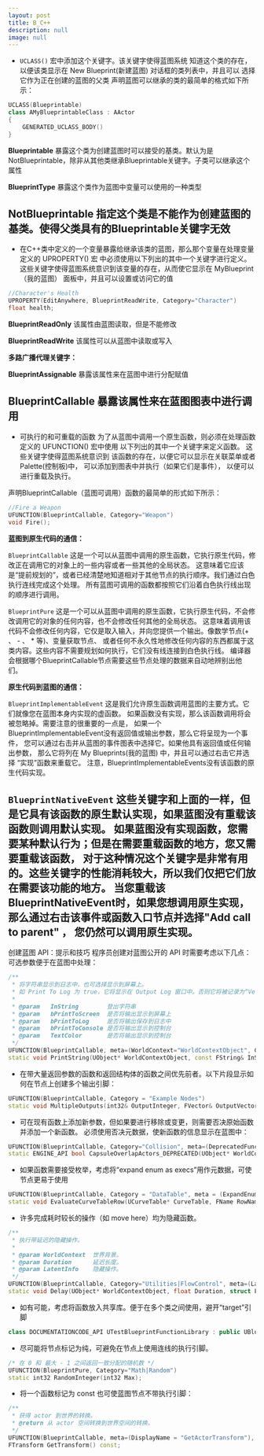 ```yaml
---
layout: post
title: B_C++
description: null
image: null
---
```


- `UCLASS()` 宏中添加这个关键字。该关键字使得蓝图系统 知道这个类的存在，以便该类显示在 New Blueprint(新建蓝图) 对话框的类列表中，并且可以
选择它作为正在创建的蓝图的父类
声明蓝图可以继承的类的最简单的格式如下所示：

```C++
UCLASS(Blueprintable)
class AMyBlueprintableClass : AActor
{
    GENERATED_UCLASS_BODY()
}
```

**Blueprintable**
暴露这个类为创建蓝图时可以接受的基类。默认为是NotBlueprintable，除非从其他类继承Blueprintable关键字。子类可以继承这个属性

**BlueprintType**
暴露这个类作为蓝图中变量可以使用的一种类型

**NotBlueprintable**
指定这个类是不能作为创建蓝图的基类。使得父类具有的Blueprintable关键字无效
---
- 在C++类中定义的一个变量暴露给继承该类的蓝图，那么那个变量在处理变量定义的 UPROPERTY() 宏 中必须使用以下列出的其中一个关键字进行定义。 这些关键字使得蓝图系统意识到该变量的存在，从而使它显示在 MyBlueprint（我的蓝图） 面板中，并且可以设置或访问它的值

```c++
//Character's Health
UPROPERTY(EditAnywhere, BlueprintReadWrite, Category="Character")
float health;
```


**BlueprintReadOnly**
该属性由蓝图读取，但是不能修改

**BlueprintReadWrite**
该属性可以从蓝图中读取或写入

**多路广播代理关键字：**

**BlueprintAssignable**
暴露该属性来在蓝图中进行分配赋值

**BlueprintCallable**
暴露该属性来在蓝图图表中进行调用
---
- 可执行的和可重载的函数
为了从蓝图中调用一个原生函数，则必须在处理函数定义的 UFUNCTION() 宏中使用 以下列出的其中一个关键字来定义函数。
这些关键字使得蓝图系统意识到 该函数的存在，以便它可以显示在关联菜单或者Palette(控制板)中，
可以添加到图表中并执行（如果它们是事件）， 以便可以进行重载及执行。

声明BlueprintCallable（蓝图可调用）函数的最简单的形式如下所示：

```c++
//Fire a Weapon
UFUNCTION(BlueprintCallable, Category="Weapon")
void Fire();
```

**蓝图到原生代码的通信：**

`BlueprintCallable`
这是一个可以从蓝图中调用的原生函数，它执行原生代码，修改正在调用它的对象上的一些内容或者一些其他的全局状态。
这意味着它应该是“提前规划的”，或者已经清楚地知道相对于其他节点的执行顺序。我们通过白色执行连线完成这个处理。
所有蓝图可调用的函数都按照它们沿着白色执行线出现的顺序进行调用。

`BlueprintPure`
这是一个可以从蓝图中调用的原生函数，它执行原生代码，不会修改调用它的对象的任何内容，也不会修改任何其他的全局状态。
这意味着调用该代码不会修改任何内容，它仅是取入输入，并向您提供一个输出。像数学节点(+ 、 - 、 * 等)、变量获取节点、
或者任何不永久性地修改任何内容的东西都属于这类内容。这些内容不需要规划如何执行，它们没有线连接到白色执行线。
编译器会根据哪个BlueprintCallable节点需要这些节点处理的数据来自动地辨别出他们。

**原生代码到蓝图的通信：**

`BlueprintImplementableEvent`
这是我们允许原生函数调用蓝图的主要方式。它们就像您在蓝图本身内实现的虚函数。
如果函数没有实现，那么该函数调用将会被忽略掉。需要注意的很重要的一点是，
如果一个BlueprintImplementableEvent没有返回值或输出参数，那么它将呈现为一个事件，
您可以通过右击并从蓝图的事件图表中选择它。如果他具有返回值或任何输出参数，
那么它将列在 My Blueprints(我的蓝图) 中，并且可以通过右击它并选择 “实现”函数来重载它。
注意，BlueprintImplementableEvents没有该函数的原生代码实现。

`BlueprintNativeEvent`
这些关键字和上面的一样，但是它具有该函数的原生默认实现，如果蓝图没有重载该函数则调用默认实现。
如果蓝图没有实现函数，您需要某种默认行为；但是在需要重载函数的地方，您又需要重载该函数，
对于这种情况这个关键字是非常有用的。这些关键字的性能消耗较大，所以我们仅把它们放在需要该功能的地方。
当您重载该BlueprintNativeEvent时，如果您想调用原生实现，那么通过右击该事件或函数入口节点并选择"Add call to parent" ， 
您仍然可以调用原生实现。
---
创建蓝图 API：提示和技巧
程序员创建对蓝图公开的 API 时需要考虑以下几点：
可选参数便于在蓝图中处理：

```C++
/**
 * 将字符串显示到日志中，也可选择显示到屏幕上。
 * 如 Print To Log 为 true，它将显示在 Output Log 窗口中。否则它将被记录为“Verbose”，通常不会显示。
 *
 * @param   InString        登出字符串
 * @param   bPrintToScreen  是否将输出显示到屏幕上
 * @param   bPrintToLog     是否将输出保存到日志中
 * @param   bPrintToConsole 是否将输出显示到控制台
 * @param   TextColor       是否将输出显示到控制台
 */
UFUNCTION(BlueprintCallable, meta=(WorldContext="WorldContextObject", CallableWithoutWorldContext, Keywords = "log print", AdvancedDisplay = "2"), Category="Utilities|String")
static void PrintString(UObject* WorldContextObject, const FString& InString = FString(TEXT("Hello")), bool bPrintToScreen = true, bool bPrintToLog = true, FLinearColor TextColor = FLinearColor(0.0,0.66,1.0));
```


- 在带大量返回参数的函数和返回结构体的函数之间优先前者。以下片段显示如何在节点上创建多个输出引脚：

```C++
UFUNCTION(BlueprintCallable, Category = "Example Nodes")
static void MultipleOutputs(int32& OutputInteger, FVector& OutputVector);
```


- 可在现有函数上添加新参数，但如果要进行移除或变更，则需要否决原始函数并添加一个新函数。
必须使用否决元数据，使新函数的信息显示在蓝图中：

```C++
UFUNCTION(BlueprintCallable, Category="Collision", meta=(DeprecatedFunction, DeprecationMessage = "Use new CapsuleOverlapActors", WorldContext="WorldContextObject", AutoCreateRefTerm="ActorsToIgnore"))
static ENGINE_API bool CapsuleOverlapActors_DEPRECATED(UObject* WorldContextObject, const FVector CapsulePos, float Radius, float HalfHeight, EOverlapFilterOption Filter, UClass* ActorClassFilter, const TArray<AActor*>& ActorsToIgnore, TArray<class AActor*>& OutActors);
```


- 如果函数需要接受枚举，考虑将“expand enum as execs”用作元数据，可使节点更易于使用

```C++
UFUNCTION(BlueprintCallable, Category = "DataTable", meta = (ExpandEnumAsExecs="OutResult", DataTablePin="CurveTable"))
static void EvaluateCurveTableRow(UCurveTable* CurveTable, FName RowName, float InXY, TEnumAsByte<EEvaluateCurveTableResult::Type>& OutResult, float& OutXY);
```


- 许多完成耗时较长的操作（如 move here）均为隐藏函数。

```C++
/** 
 * 执行带延迟的隐藏操作。
 * 
 * @param WorldContext  世界背景。
 * @param Duration      延迟长度。
 * @param LatentInfo    隐藏操作。
 */
UFUNCTION(BlueprintCallable, Category="Utilities|FlowControl", meta=(Latent, WorldContext="WorldContextObject", LatentInfo="LatentInfo", Duration="0.2"))
static void Delay(UObject* WorldContextObject, float Duration, struct FLatentActionInfo LatentInfo );
```


- 如有可能，考虑将函数放入共享库。便于在多个类之间使用，避开“target”引脚

```C++
class DOCUMENTATIONCODE_API UTestBlueprintFunctionLibrary : public UBlueprintFunctionLibrary
```


- 尽可能将节点标记为纯，可避免在节点上使用连线的执行引脚。

```C++
/* 在 0 和 最大 - 1 之间返回一致分配的随机数 */
UFUNCTION(BlueprintPure, Category="Math|Random")
static int32 RandomInteger(int32 Max);
```


- 将一个函数标记为 const 也可使蓝图节点不带执行引脚：

```C++
/**
 * 获得 actor 到世界的转换。
 * @return 从 actor 空间转换到世界空间的转换。
 */
UFUNCTION(BlueprintCallable, meta=(DisplayName = "GetActorTransform"), Category="Utilities|Transformation")
FTransform GetTransform() const;
```

